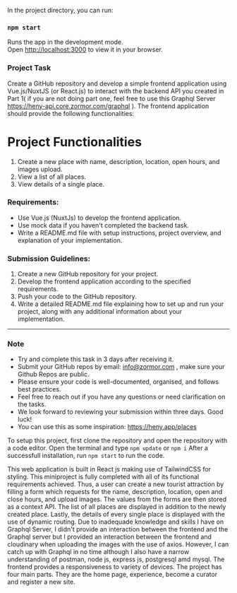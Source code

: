 In the project directory, you can run:

### `npm start`

Runs the app in the development mode.\
Open [http://localhost:3000](http://localhost:3000) to view it in your browser.

### Project Task

Create a GitHub repository and develop a simple frontend application using Vue.js/NuxtJS (or React.js) to interact with the backend API you created in Part 1( if you are not doing part one, feel free to use this Graphql Server https://heny-api.core.zormor.com/graphql ). The frontend application should provide the following functionalities:

# Project Functionalities

1. Create a new place with name, description, location, open hours, and images upload.
2. View a list of all places.
3. View details of a single place.

### Requirements:

- Use Vue.js (NuxtJs) to develop the frontend application.
- Use mock data if you haven't completed the backend task.
- Write a README.md file with setup instructions, project overview, and explanation of your implementation.

### Submission Guidelines:

1. Create a new GitHub repository for your project.
2. Develop the frontend application according to the specified requirements.
3. Push your code to the GitHub repository.
4. Write a detailed README.md file explaining how to set up and run your project, along with any additional information about your implementation.

---

### Note

- Try and complete this task in 3 days after receiving it.
- Submit your GitHub repos by email: info@zormor.com , make sure your Github Repos are public.
- Please ensure your code is well-documented, organised, and follows best practices.
- Feel free to reach out if you have any questions or need clarification on the tasks.
- We look forward to reviewing your submission within three days. Good luck!
- You can use this as some inspiration: https://heny.app/places

To setup this project, first clone the repository and open the repository with a code editor.
Open the terminal and type `npm update` or `npm i`
After a successfull installation, run `npm start` to run the code.

This web application is built in React js making use of TailwindCSS for styling. This miniproject is fully completed with all of its functional requirements achieved. Thus, a user can create a new tourist attraction by filling a form which requests for the name, description, location, open and close hours, and upload images. The values from the forms are then stored as a context API. The list of all places are displayed in addition to the newly created place. Lastly, the details of every single place is displayed with the use of dynamic routing. Due to inadequade knowledge and skills I have on Graphql Server, I didn't provide an interaction between the frontend and the Graphql server but I provided an interaction between the frontend and cloudinary when uploading the images with the use of axios. However, I can catch up with Graphql in no time although I also have a narrow understanding of postman, node js, express js, postgresql amd mysql. The frontend provides a responsiveness to variety of devices. The project has four main parts. They are the home page, experience, become a curator and register a new site.
